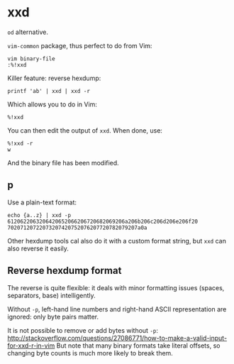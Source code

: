# xxd

`od` alternative.

`vim-common` package, thus perfect to do from Vim:

    vim binary-file
    :%!xxd

Killer feature: reverse hexdump:

    printf 'ab' | xxd | xxd -r

Which allows you to do in Vim:

    %!xxd

You can then edit the output of `xxd`. When done, use:

    %!xxd -r
    w

And the binary file has been modified.

## p

Use a plain-text format:

    echo {a..z} | xxd -p
    6120622063206420652066206720682069206a206b206c206d206e206f20
    70207120722073207420752076207720782079207a0a

Other hexdump tools cal also do it with a custom format string, but `xxd` can also reverse it easily.

## Reverse hexdump format

The reverse is quite flexible: it deals with minor formatting issues (spaces, separators, base) intelligently.

Without `-p`, left-hand line numbers and right-hand ASCII representation are ignored: only byte pairs matter.

It is not possible to remove or add bytes without `-p`: <http://stackoverflow.com/questions/27086771/how-to-make-a-valid-input-for-xxd-r-in-vim> But note that many binary formats take literal offsets, so changing byte counts is much more likely to break them.
